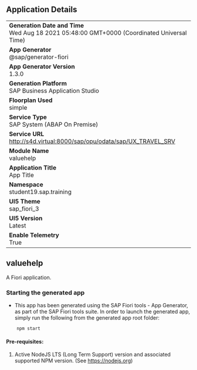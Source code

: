 ## Application Details
|               |
| ------------- |
|**Generation Date and Time**<br>Wed Aug 18 2021 05:48:00 GMT+0000 (Coordinated Universal Time)|
|**App Generator**<br>@sap/generator-fiori|
|**App Generator Version**<br>1.3.0|
|**Generation Platform**<br>SAP Business Application Studio|
|**Floorplan Used**<br>simple|
|**Service Type**<br>SAP System (ABAP On Premise)|
|**Service URL**<br>http://s4d.virtual:8000/sap/opu/odata/sap/UX_TRAVEL_SRV
|**Module Name**<br>valuehelp|
|**Application Title**<br>App Title|
|**Namespace**<br>student19.sap.training|
|**UI5 Theme**<br>sap_fiori_3|
|**UI5 Version**<br>Latest|
|**Enable Telemetry**<br>True|

## valuehelp

A Fiori application.

### Starting the generated app

-   This app has been generated using the SAP Fiori tools - App Generator, as part of the SAP Fiori tools suite.  In order to launch the generated app, simply run the following from the generated app root folder:

```
    npm start
```

#### Pre-requisites:

1. Active NodeJS LTS (Long Term Support) version and associated supported NPM version.  (See https://nodejs.org)


